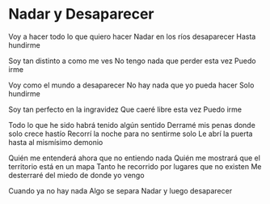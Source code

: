 # Nadar y Desaparecer

Voy a hacer todo lo que quiero hacer
Nadar en los ríos desaparecer
Hasta hundirme

Soy tan distinto a como me ves
No tengo nada que perder esta vez
Puedo irme

Voy como el mundo a desaparecer
No hay nada que yo pueda hacer
Solo hundirme

Soy tan perfecto en la ingravidez
Que caeré libre esta vez
Puedo irme

Todo lo que he sido habrá tenido algún sentido
Derramé mis penas donde solo crece hastío
Recorrí la noche para no sentirme solo
Le abrí la puerta hasta al mismísimo demonio

Quién me entenderá ahora que no entiendo nada
Quién me mostrará que el territorio está en un mapa
Tanto he recorrido por lugares que no existen
Me desterraré del miedo de donde yo vengo

Cuando ya no hay nada
Algo se separa
Nadar y luego desaparecer
